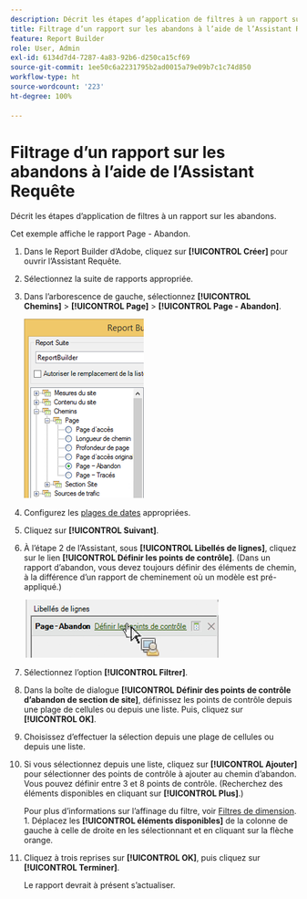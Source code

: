 ```yaml
---
description: Décrit les étapes d’application de filtres à un rapport sur les abandons.
title: Filtrage d’un rapport sur les abandons à l’aide de l’Assistant Requête
feature: Report Builder
role: User, Admin
exl-id: 6134d7d4-7287-4a83-92b6-d250ca15cf69
source-git-commit: 1ee50c6a2231795b2ad0015a79e09b7c1c74d850
workflow-type: ht
source-wordcount: '223'
ht-degree: 100%

---
```


# Filtrage d’un rapport sur les abandons à l’aide de l’Assistant Requête

Décrit les étapes d’application de filtres à un rapport sur les abandons.

Cet exemple affiche le rapport Page - Abandon.

1. Dans le Report Builder d’Adobe, cliquez sur **[!UICONTROL Créer]** pour ouvrir l’Assistant Requête.
1. Sélectionnez la suite de rapports appropriée.
1. Dans l’arborescence de gauche, sélectionnez **[!UICONTROL Chemins]** > **[!UICONTROL Page]** > **[!UICONTROL Page - Abandon]**.

   ![](assets/page_fallout.png)

1. Configurez les [plages de dates](/help/analyze/report-builder/data-requests/configuring-report-dates/custom-calendar.md) appropriées.
1. Cliquez sur **[!UICONTROL Suivant]**.
1. À l’étape 2 de l’Assistant, sous **[!UICONTROL Libellés de lignes]**, cliquez sur le lien **[!UICONTROL Définir les points de contrôle]**. (Dans un rapport d’abandon, vous devez toujours définir des éléments de chemin, à la différence d’un rapport de cheminement où un modèle est pré-appliqué.)

   ![](assets/define_checkpoints.png)

1. Sélectionnez l’option **[!UICONTROL Filtrer]**.

1. Dans la boîte de dialogue **[!UICONTROL Définir des points de contrôle d’abandon de section de site]**, définissez les points de contrôle depuis une plage de cellules ou depuis une liste. Puis, cliquez sur **[!UICONTROL OK]**.
1. Choisissez d’effectuer la sélection depuis une plage de cellules ou depuis une liste.
1. Si vous sélectionnez depuis une liste, cliquez sur **[!UICONTROL Ajouter]** pour sélectionner des points de contrôle à ajouter au chemin d’abandon. Vous pouvez définir entre 3 et 8 points de contrôle. (Recherchez des éléments disponibles en cliquant sur **[!UICONTROL Plus]**.)

   Pour plus d’informations sur l’affinage du filtre, voir [Filtres de dimension](/help/analyze/report-builder/layout/c-filter-dimensions/filter-dimensions.md). 1. Déplacez les **[!UICONTROL éléments disponibles]** de la colonne de gauche à celle de droite en les sélectionnant et en cliquant sur la flèche orange.
1. Cliquez à trois reprises sur **[!UICONTROL OK]**, puis cliquez sur **[!UICONTROL Terminer]**.

   Le rapport devrait à présent s’actualiser.
